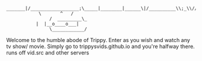         _______|/__________________;\_____|________|______\|/__________\\;_\\//___\|/____________
			    \       ^   /
       			    /  _________\_
 			   |  |__o____o___|
       			    \____________/
 Welcome to the humble abode of Trippy. Enter as you wish and watch any tv show/ movie.
          Simply go to trippysvids.github.io and you're halfway there.
                     runs off vid.src and other servers

